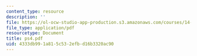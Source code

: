 ```yaml
---
content_type: resource
description: ''
file: https://ol-ocw-studio-app-production.s3.amazonaws.com/courses/14-30-introduction-to-statistical-method-in-economics-spring-2006/4333db991a815c532efbd16b3320ac90_ps4.pdf
file_type: application/pdf
resourcetype: Document
title: ps4.pdf
uid: 4333db99-1a81-5c53-2efb-d16b3320ac90
---
```

